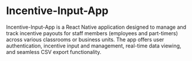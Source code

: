 # Incentive-Input-App
Incentive-Input-App is a React Native application designed to manage and track incentive payouts for staff members (employees and part-timers) across various classrooms or business units. The app offers user authentication, incentive input and management, real-time data viewing, and seamless CSV export functionality.
